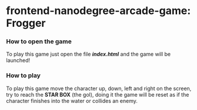 # frontend-nanodegree-arcade-game: Frogger

### How to open the game

To play this game just open the file __*index.html*__ and the game will be launched!

### How to play

To play this game move the character up, down, left and right on the screen, try to reach the **STAR BOX** (the gol), doing it the game will be reset as if the character finishes into the water or collides an enemy.

